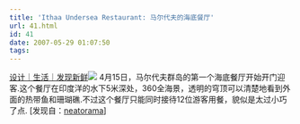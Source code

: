 ```yaml
---
title: 'Ithaa Undersea Restaurant: 马尔代夫的海底餐厅'
url: 41.html
id: 41
date: 2007-05-29 01:07:50
tags:
---
```


[设计｜生活｜发现新鲜](http://since1984.cn/blog/?p=341)![](http://since1984.cn/blog/images/200702/IthaaUnderseaRestaurant_144A4/463510180_f3ab183542.jpg) 4月15日，马尔代夫群岛的第一个海底餐厅开始开门迎客.这个餐厅在印度洋的水下5米深处，360全海景，透明的穹顶可以清楚地看到外面的热带鱼和珊瑚礁.不过这个餐厅只能同时接待12位游客用餐，貌似是太过小巧了点.   \[发现自：[neatorama](http://www.neatorama.com/2007/04/17/undersea-restaurant/)\]